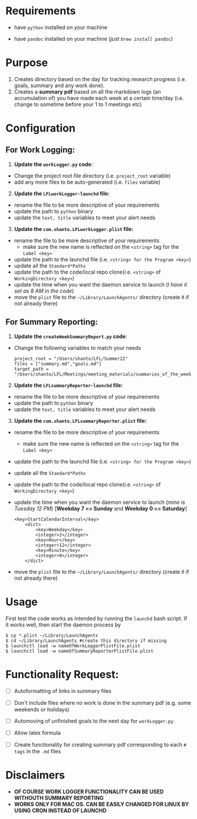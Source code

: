 # Requirements

- have `python` installed on your machine

- have `pandoc` installed on your machine (*just `brew install pandoc`*)

# Purpose

1. Creates directory based on the day for tracking research progress (i.e. goals, summary and any work done). 
2. Creates a **summary pdf** based on all the markdown logs (an accumulation of) you have made each week at a certain time/day (i.e. change to sometime before your 1 to 1 meetings etc)

# Configuration

## For Work Logging:

1. **Update the `workLogger.py` code**: 
  - Change the project root file directory (i.e. `project_root` variable)
  - add any more files to be auto-generated (i.e. `files` variable)

2. **Update the `LFLworkLogger-launchd` file:**
  - rename the file to be more descriptive of your requirements
  - update the path to `python` binary
  - update the `text, title` variables to meet your alert needs


3. **Update the `com.shanto.LFLworkLogger.plist` file:**
  - rename the file to be more descriptive of your requirements
    - make sure the new name is reflected on the `<string>` tag for the `Label <key>`
  - update the path to the launchd file (i.e. `<string> for the Program <key>`)
  - update all the `Standard*Paths`
  - update the path to the code/local repo clone(i.e. `<string>` of `WorkingDirectory <key>`)
  - update the time when you want the daemon service to launch (*I have it set as 8 AM in the code*)
  - move the `plist` file to the `~/Library/LaunchAgents/` directory (create it if not already there)


## For Summary Reporting:

1. **Update the `createWeekSummaryReport.py` code**: 
  - Change the following variables to match your needs
    ```
    project_root = "/Users/shanto/LFL/Summer22"
    files = ["summary.md","goals.md"]
    target_path = "/Users/shanto/LFL/Meetings/meeting_materials/summaries_of_the_week"
    ```


2. **Update the `LFLsummaryReporter-launchd` file:**
  - rename the file to be more descriptive of your requirements
  - update the path to `python` binary
  - update the `text, title` variables to meet your alert needs


3. **Update the `com.shanto.LFLsummaryReporter.plist` file:**
  - rename the file to be more descriptive of your requirements
    - make sure the new name is reflected on the `<string>` tag for the `Label <key>`
  - update the path to the launchd file (i.e. `<string> for the Program <key>`)
  - update all the `Standard*Paths`
  - update the path to the code/local repo clone(i.e. `<string>` of `WorkingDirectory <key>`)
  - update the time when you want the daemon service to launch (*mine is Tuesday 12 PM*) [**Weekday 7 == Sunday** and **Weekday 0 == Saturday**]

    ```
    <key>StartCalendarInterval</key>
        <dict>
            <key>Weekday</key>
            <integer>2</integer>
            <key>Hour</key>
            <integer>12</integer>
            <key>Minute</key>
            <integer>0</integer>
        </dict>
      ```

  - move the `plist` file to the `~/Library/LaunchAgents/` directory (create it if not already there)


# Usage

First test the code works as intended by running the `launchd` bash script. If it works well, then start the daemon process by 

```
$ cp *.plist ~/Library/LaunchAgents
$ cd ~/Library/LaunchAgents #create this directory if missing
$ launchctl load -w nameOfWorkLoggerPlistFile.plist 
$ launchctl load -w nameOfSummaryReporterPlistFile.plist
```

# Functionality Request:

- [  ] Autoformatting of links in summary files
- [  ] Don't include files where no work is done in the summary pdf (e.g. some weekends or holidays)
- [  ] Automoving of unfinished goals to the next day for `workLogger.py`
- [  ] Allow latex formula
- [  ] Create functionality for creating summary pdf corresponding to each `# tags` in the `.md` files


# Disclaimers

- **OF COURSE WORK LOGGER FUNCTIONALITY CAN BE USED WITHOUTH SUMMARY REPORTING**
- **WORKS ONLY FOR MAC OS. CAN BE EASILY CHANGED FOR LINUX BY USING CRON INSTEAD OF LAUNCHD**
